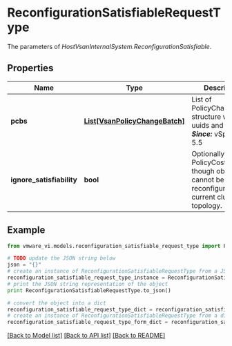 # ReconfigurationSatisfiableRequestType

The parameters of *HostVsanInternalSystem.ReconfigurationSatisfiable*. 

## Properties
Name | Type | Description | Notes
------------ | ------------- | ------------- | -------------
**pcbs** | [**List[VsanPolicyChangeBatch]**](VsanPolicyChangeBatch.md) | List of PolicyChangeBatch structure with uuids and policies.  ***Since:*** vSphere API 5.5  | 
**ignore_satisfiability** | **bool** | Optionally populate PolicyCost even though object cannot be reconfigured in the current cluster topology.  | [optional] 

## Example

```python
from vmware_vi.models.reconfiguration_satisfiable_request_type import ReconfigurationSatisfiableRequestType

# TODO update the JSON string below
json = "{}"
# create an instance of ReconfigurationSatisfiableRequestType from a JSON string
reconfiguration_satisfiable_request_type_instance = ReconfigurationSatisfiableRequestType.from_json(json)
# print the JSON string representation of the object
print ReconfigurationSatisfiableRequestType.to_json()

# convert the object into a dict
reconfiguration_satisfiable_request_type_dict = reconfiguration_satisfiable_request_type_instance.to_dict()
# create an instance of ReconfigurationSatisfiableRequestType from a dict
reconfiguration_satisfiable_request_type_form_dict = reconfiguration_satisfiable_request_type.from_dict(reconfiguration_satisfiable_request_type_dict)
```
[[Back to Model list]](../README.md#documentation-for-models) [[Back to API list]](../README.md#documentation-for-api-endpoints) [[Back to README]](../README.md)


